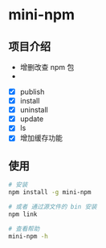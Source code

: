 # mini-npm

## 项目介绍

- 增删改查 npm 包
-
- [x] publish
- [x] install
- [x] uninstall
- [x] update
- [x] ls
- [x] 增加缓存功能

## 使用

```bash
# 安装
npm install -g mini-npm

# 或者 通过源文件的 bin 安装
npm link

# 查看帮助
mini-npm -h
```
